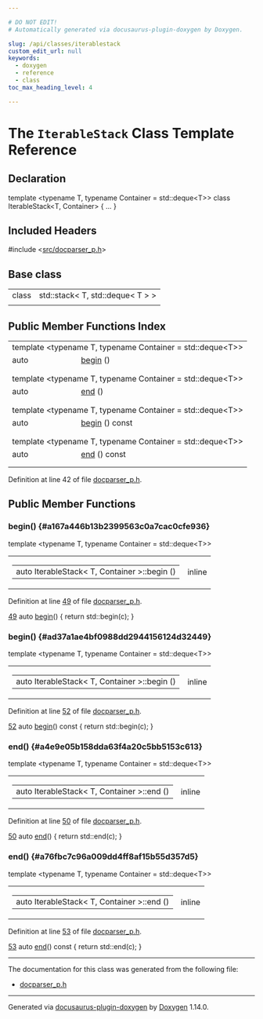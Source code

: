 ```yaml
---

# DO NOT EDIT!
# Automatically generated via docusaurus-plugin-doxygen by Doxygen.

slug: /api/classes/iterablestack
custom_edit_url: null
keywords:
  - doxygen
  - reference
  - class
toc_max_heading_level: 4

---
```


<div class="doxyPage">

# The `IterableStack` Class Template Reference



## Declaration

<div class="doxyDeclaration">
template &lt;typename T, typename Container = std::deque&lt;T&gt;&gt;
class IterableStack&lt;T, Container&gt; { ... }
</div>

## Included Headers

<div class="doxyIncludesList">#include &lt;<a href="/web-doxygen/docs/api/files/src/docparser-p-h">src/docparser_p.h</a>&gt;
</div>

## Base class

<table class="doxyMembersIndex">

<tr class="doxyMemberIndexItem">
<td class="doxyMemberIndexItemType" align="left" valign="top">class</td>
<td class="doxyMemberIndexItemName" align="left" valign="top">std::stack&lt; T, std::deque&lt; T &gt; &gt;</td>
</tr>
<tr class="doxyMemberIndexSeparator">
<td class="doxyMemberIndexSeparator" colspan="2"></td>
</tr>

</table>

## Public Member Functions Index

<table class="doxyMembersIndex">

<tr class="doxyMemberIndexTemplate">
<td class="doxyMemberIndexTemplate" colspan="2"><div>template &lt;typename T, typename Container = std::deque&lt;T&gt;&gt;</div></td>
</tr>
<tr class="doxyMemberIndexItem">
<td class="doxyMemberIndexItemTypeTemplate" align="left" valign="top">auto</td>
<td class="doxyMemberIndexItemNameTemplate" align="left" valign="top"><a href="#a167a446b13b2399563c0a7cac0cfe936">begin</a> ()</td>
</tr>
<tr class="doxyMemberIndexDescription">
<td class="doxyMemberIndexDescriptionLeft"></td>
<td class="doxyMemberIndexDescriptionRight">
</td>
</tr>
<tr class="doxyMemberIndexSeparator">
<td class="doxyMemberIndexSeparator" colspan="2"></td>
</tr>

<tr class="doxyMemberIndexTemplate">
<td class="doxyMemberIndexTemplate" colspan="2"><div>template &lt;typename T, typename Container = std::deque&lt;T&gt;&gt;</div></td>
</tr>
<tr class="doxyMemberIndexItem">
<td class="doxyMemberIndexItemTypeTemplate" align="left" valign="top">auto</td>
<td class="doxyMemberIndexItemNameTemplate" align="left" valign="top"><a href="#a4e9e05b158dda63f4a20c5bb5153c613">end</a> ()</td>
</tr>
<tr class="doxyMemberIndexDescription">
<td class="doxyMemberIndexDescriptionLeft"></td>
<td class="doxyMemberIndexDescriptionRight">
</td>
</tr>
<tr class="doxyMemberIndexSeparator">
<td class="doxyMemberIndexSeparator" colspan="2"></td>
</tr>

<tr class="doxyMemberIndexTemplate">
<td class="doxyMemberIndexTemplate" colspan="2"><div>template &lt;typename T, typename Container = std::deque&lt;T&gt;&gt;</div></td>
</tr>
<tr class="doxyMemberIndexItem">
<td class="doxyMemberIndexItemTypeTemplate" align="left" valign="top">auto</td>
<td class="doxyMemberIndexItemNameTemplate" align="left" valign="top"><a href="#ad37a1ae4bf0988dd2944156124d32449">begin</a> () const</td>
</tr>
<tr class="doxyMemberIndexDescription">
<td class="doxyMemberIndexDescriptionLeft"></td>
<td class="doxyMemberIndexDescriptionRight">
</td>
</tr>
<tr class="doxyMemberIndexSeparator">
<td class="doxyMemberIndexSeparator" colspan="2"></td>
</tr>

<tr class="doxyMemberIndexTemplate">
<td class="doxyMemberIndexTemplate" colspan="2"><div>template &lt;typename T, typename Container = std::deque&lt;T&gt;&gt;</div></td>
</tr>
<tr class="doxyMemberIndexItem">
<td class="doxyMemberIndexItemTypeTemplate" align="left" valign="top">auto</td>
<td class="doxyMemberIndexItemNameTemplate" align="left" valign="top"><a href="#a76fbc7c96a009dd4ff8af15b55d357d5">end</a> () const</td>
</tr>
<tr class="doxyMemberIndexDescription">
<td class="doxyMemberIndexDescriptionLeft"></td>
<td class="doxyMemberIndexDescriptionRight">
</td>
</tr>
<tr class="doxyMemberIndexSeparator">
<td class="doxyMemberIndexSeparator" colspan="2"></td>
</tr>

</table>


<p>Definition at line 42 of file <a href="/web-doxygen/docs/api/files/src/docparser-p-h">docparser_p.h</a>.</p>

<div class="doxySectionDef">

## Public Member Functions

### begin() {#a167a446b13b2399563c0a7cac0cfe936}

<div class="doxyMemberItem">
<div class="doxyMemberProto">
<div class="doxyMemberTemplate">template &lt;typename T, typename Container = std::deque&lt;T&gt;&gt;</div>
<table class="doxyMemberLabels">
<tr class="doxyMemberLabels">
<td class="doxyMemberLabelsLeft">
<table class="doxyMemberName">
<tr>
<td class="doxyMemberName">auto IterableStack&lt; T, Container &gt;::begin ()</td>
</tr>
</table>
</td>
<td class="doxyMemberLabelsRight">
<span class="doxyMemberLabels">
<span class="doxyMemberLabel inline">inline</span>
</span>
</td>
</tr>
</table>
</div>
<div class="doxyMemberDoc">


<p>Definition at line <a href="/web-doxygen/docs/api/files/src/docparser-p-h/#l00049">49</a> of file <a href="/web-doxygen/docs/api/files/src/docparser-p-h">docparser_p.h</a>.</p>

<div class="doxyProgramListing">

<div class="doxyCodeLine"><span class="doxyLineNumber"><a href="#a167a446b13b2399563c0a7cac0cfe936">49</a></span><span class="doxyLineContent"><span class="doxyHighlight">    </span><span class="doxyHighlightKeyword">auto</span><span class="doxyHighlight"> <a href="#a167a446b13b2399563c0a7cac0cfe936">begin</a>() { </span><span class="doxyHighlightKeywordFlow">return</span><span class="doxyHighlight"> std::begin(c); }</span></span></div>

</div>

</div>
</div>

### begin() {#ad37a1ae4bf0988dd2944156124d32449}

<div class="doxyMemberItem">
<div class="doxyMemberProto">
<div class="doxyMemberTemplate">template &lt;typename T, typename Container = std::deque&lt;T&gt;&gt;</div>
<table class="doxyMemberLabels">
<tr class="doxyMemberLabels">
<td class="doxyMemberLabelsLeft">
<table class="doxyMemberName">
<tr>
<td class="doxyMemberName">auto IterableStack&lt; T, Container &gt;::begin ()</td>
</tr>
</table>
</td>
<td class="doxyMemberLabelsRight">
<span class="doxyMemberLabels">
<span class="doxyMemberLabel inline">inline</span>
</span>
</td>
</tr>
</table>
</div>
<div class="doxyMemberDoc">


<p>Definition at line <a href="/web-doxygen/docs/api/files/src/docparser-p-h/#l00052">52</a> of file <a href="/web-doxygen/docs/api/files/src/docparser-p-h">docparser_p.h</a>.</p>

<div class="doxyProgramListing">

<div class="doxyCodeLine"><span class="doxyLineNumber"><a href="#ad37a1ae4bf0988dd2944156124d32449">52</a></span><span class="doxyLineContent"><span class="doxyHighlight">    </span><span class="doxyHighlightKeyword">auto</span><span class="doxyHighlight"> <a href="#ad37a1ae4bf0988dd2944156124d32449">begin</a>()</span><span class="doxyHighlightKeyword"> const </span><span class="doxyHighlight">{ </span><span class="doxyHighlightKeywordFlow">return</span><span class="doxyHighlight"> std::begin(c); }</span></span></div>

</div>

</div>
</div>

### end() {#a4e9e05b158dda63f4a20c5bb5153c613}

<div class="doxyMemberItem">
<div class="doxyMemberProto">
<div class="doxyMemberTemplate">template &lt;typename T, typename Container = std::deque&lt;T&gt;&gt;</div>
<table class="doxyMemberLabels">
<tr class="doxyMemberLabels">
<td class="doxyMemberLabelsLeft">
<table class="doxyMemberName">
<tr>
<td class="doxyMemberName">auto IterableStack&lt; T, Container &gt;::end ()</td>
</tr>
</table>
</td>
<td class="doxyMemberLabelsRight">
<span class="doxyMemberLabels">
<span class="doxyMemberLabel inline">inline</span>
</span>
</td>
</tr>
</table>
</div>
<div class="doxyMemberDoc">


<p>Definition at line <a href="/web-doxygen/docs/api/files/src/docparser-p-h/#l00050">50</a> of file <a href="/web-doxygen/docs/api/files/src/docparser-p-h">docparser_p.h</a>.</p>

<div class="doxyProgramListing">

<div class="doxyCodeLine"><span class="doxyLineNumber"><a href="#a4e9e05b158dda63f4a20c5bb5153c613">50</a></span><span class="doxyLineContent"><span class="doxyHighlight">    </span><span class="doxyHighlightKeyword">auto</span><span class="doxyHighlight"> <a href="#a4e9e05b158dda63f4a20c5bb5153c613">end</a>() { </span><span class="doxyHighlightKeywordFlow">return</span><span class="doxyHighlight"> std::end(c); }</span></span></div>

</div>

</div>
</div>

### end() {#a76fbc7c96a009dd4ff8af15b55d357d5}

<div class="doxyMemberItem">
<div class="doxyMemberProto">
<div class="doxyMemberTemplate">template &lt;typename T, typename Container = std::deque&lt;T&gt;&gt;</div>
<table class="doxyMemberLabels">
<tr class="doxyMemberLabels">
<td class="doxyMemberLabelsLeft">
<table class="doxyMemberName">
<tr>
<td class="doxyMemberName">auto IterableStack&lt; T, Container &gt;::end ()</td>
</tr>
</table>
</td>
<td class="doxyMemberLabelsRight">
<span class="doxyMemberLabels">
<span class="doxyMemberLabel inline">inline</span>
</span>
</td>
</tr>
</table>
</div>
<div class="doxyMemberDoc">


<p>Definition at line <a href="/web-doxygen/docs/api/files/src/docparser-p-h/#l00053">53</a> of file <a href="/web-doxygen/docs/api/files/src/docparser-p-h">docparser_p.h</a>.</p>

<div class="doxyProgramListing">

<div class="doxyCodeLine"><span class="doxyLineNumber"><a href="#a76fbc7c96a009dd4ff8af15b55d357d5">53</a></span><span class="doxyLineContent"><span class="doxyHighlight">    </span><span class="doxyHighlightKeyword">auto</span><span class="doxyHighlight"> <a href="#a76fbc7c96a009dd4ff8af15b55d357d5">end</a>()</span><span class="doxyHighlightKeyword"> const </span><span class="doxyHighlight">{ </span><span class="doxyHighlightKeywordFlow">return</span><span class="doxyHighlight"> std::end(c); }</span></span></div>

</div>

</div>
</div>

</div>

<hr/>

<p>The documentation for this class was generated from the following file:</p>

<ul>
<li><a href="/web-doxygen/docs/api/files/src/docparser-p-h">docparser_p.h</a></li>
</ul>

<hr/>

<p class="doxyGeneratedBy">Generated via <a href="https://github.com/xpack/docusaurus-plugin-doxygen">docusaurus-plugin-doxygen</a> by <a href="https://www.doxygen.nl">Doxygen</a> 1.14.0.</p>

</div>
